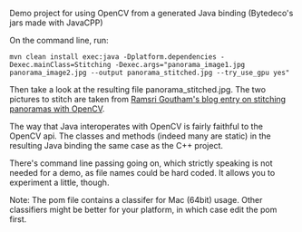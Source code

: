 Demo project for using OpenCV from a generated Java binding (Bytedeco's jars made with JavaCPP)

On the command line, run:

```
mvn clean install exec:java -Dplatform.dependencies -Dexec.mainClass=Stitching -Dexec.args="panorama_image1.jpg panorama_image2.jpg --output panorama_stitched.jpg --try_use_gpu yes"

```

Then take a look at the resulting file panorama_stitched.jpg.  The two pictures to
stitch are taken from [Ramsri Goutham's blog entry on stitching panoramas with OpenCV](http://ramsrigoutham.com/2012/11/22/panorama-image-stitching-in-opencv).

The way that Java interoperates with OpenCV is fairly faithful to the OpenCV api.
The classes and methods (indeed many are static) in the resulting Java binding the
same case as the C++ project.

There's command line passing going on, which strictly speaking is not needed for
a demo, as file names could be hard coded. It allows you to experiment a little,
though.

Note: The pom file contains a classifer for Mac (64bit) usage. Other classifiers
might be better for your platform, in which case edit the pom first.